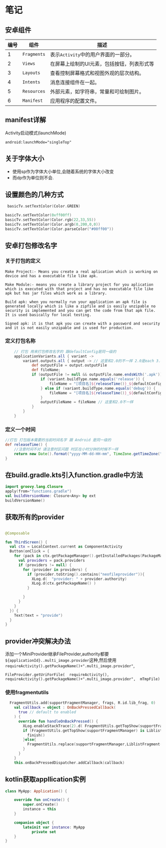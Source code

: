 # 笔记

## 安卓组件

| 编号 | 组件        | 描述                                       |
| ---- | ----------- | ------------------------------------------ |
| 1    | `Fragments` | 表示`Activity`中的用户界面的一部分。       |
| 2    | `Views`     | 在屏幕上绘制的UI元素，包括按钮，列表形式等 |
| 3    | `Layouts`   | 查看控制屏幕格式和视图外观的层次结构。     |
| 4    | `Intents`   | 消息连接组件在一起。                       |
| 5    | `Resources` | 外部元素，如字符串，常量和可绘制图片。     |
| 6    | `Manifest`  | 应用程序的配置文件。                       |

## manifest详解

Activity启动模式(launchMode)

```text
android:launchMode="singleTop"

```

## 关于字体大小

- 使用sp作为字体大小单位,会随着系统的字体大小改变
- 而dp作为单位则不会.

## 设置颜色的几种方式

```kotlin
 basicTv.setTextColor(Color.GREEN)

basicTv.setTextColor(0xff00ff)
basicTv.setTextColor(Color.rgb(22,33,55))
basicTv.setTextColor(Color.argb(0,200,0,0))
basicTv.setTextColor(Color.parseColor("#00ff00"))
```

## 安卓打包修改名字

### 关于打包的定义

```text
Make Project:- Means you create a real aplication which is working on device and has a executable file like apk.

Make Module:- means you create a library project for you aplication which is executed with that project and has no executable file like apk but has jar files which work as a library.

Build apk: when you normally run your application an apk file is generated locally which is like a zipfile and is easily unzipable no security is implemented and you can get the code from that apk file. It is used basically for local testing.

Signed apk: it is that apk you can create with a password and security and it is not easily unzipable and is used for production.
```

### 定义打包名称

```groovy
    // 打包 用来打包修改名字的 跟defaultConfig是同一级的
    applicationVariants.all { variant ->
        variant.outputs.all { output -> // 这里和2.0的不一样 2.0是each 3.0是all
            def outputFile = output.outputFile
            def fileName;
            if (outputFile != null && outputFile.name.endsWith('.apk')) {
                if (variant.buildType.name.equals('release')) {
                    fileName = "[项目名]${releaseTime()}_${defaultConfig.versionName}_release.apk"
                } else if (variant.buildType.name.equals('debug')) {
                    fileName = "[项目名]${releaseTime()}_${defaultConfig.versionName}_debug.apk"
                }
                outputFileName = fileName // 这里和2.0不一样
            }
        }
    }
```

### 定义一个时间

```groovy
//打包 打包版本需要的当前时间名字 跟 Android 是同一级的
def releaseTime() {
    //注意时间不对 请注意时区问题 时区在小时分钟的时候不一样
    return new Date().format("yyyy-MM-dd-HH-mm", TimeZone.getTimeZone("Asia/Shanghai"))
}
```

## 在build.gradle.kts引入function.gradle中方法

```kotlin
import groovy.lang.Closure
apply(from="functions.gradle")
val buildVersionName: Closure<Any> by ext
buildVersionName()
```

## 获取所有的provider

```kotlin

@Composable

fun ThirdScreen() {
  val ctx = LocalContext.current as ComponentActivity
  Button(onClick = {
    for (pack in ctx.getPackageManager().getInstalledPackages(PackageManager.GET_PROVIDERS)) {
      val providers = pack.providers
      if (providers != null) {
        for (provider in providers) {
          if (provider.toString().contains("neofileprovider")){
            XLog.d(  "provider: " + provider.authority)
            XLog.d(ctx.getPackageName() )
          }

        }
      }
    }
  }) {
    Text(text = "provide")
  }
}
```

## provider冲突解决办法

添加一个MiniProvider继承FileProvider,authority都要`${applicationId}..multi_image.provider`这种,然后使用`requireActivity().getPackageName()+".multi_image.provider"`,

```
FileProvider.getUriForFile(  requireActivity(),  requireActivity().getPackageName()+".multi_image.provider",  mTmpFile)
```

### 使用fragmentutils

```kotlin
  FragmentUtils.add(supportFragmentManager, frags, R.id.lib_frag, 0)
    val callback = object : OnBackPressedCallback(
      true // default to enabled
    ) {
      override fun handleOnBackPressed() {
        XLog.enableStackTrace(2).d( FragmentUtils.getTopShow(supportFragmentManager))
        if (FragmentUtils.getTopShow(supportFragmentManager) is LiblistFragment){
          finish()
        }else{
          FragmentUtils.replace(supportFragmentManager,LiblistFragment(),R.id.lib_frag)
        }
      }
    }
    this.onBackPressedDispatcher.addCallback(callback)
```

## kotlin获取appllication实例

```kotlin
class MyApp: Application() {

    override fun onCreate() {
        super.onCreate()
        instance = this
    }

    companion object {
        lateinit var instance: MyApp
            private set
    }
}
```
